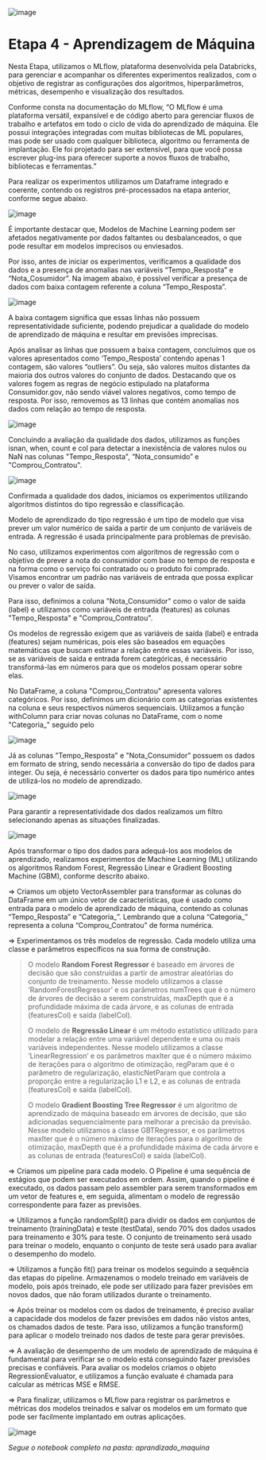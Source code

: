 ![image](https://user-images.githubusercontent.com/83672645/224572661-cebd62a3-3d7e-4195-80f0-3f97db0c7499.png)


# Etapa 4 - Aprendizagem de Máquina

Nesta Etapa, utilizamos o MLflow, plataforma desenvolvida pela Databricks, para gerenciar e acompanhar os diferentes experimentos realizados, com o objetivo de registrar as configurações dos algoritmos, hiperparâmetros, métricas, desempenho e visualização dos resultados. 

Conforme consta na documentação do MLflow, “O MLflow é uma plataforma versátil, expansível e de código aberto para gerenciar fluxos de trabalho e artefatos em todo o ciclo de vida do aprendizado de máquina. Ele possui integrações integradas com muitas bibliotecas de ML populares, mas pode ser usado com qualquer biblioteca, algoritmo ou ferramenta de implantação. Ele foi projetado para ser extensível, para que você possa escrever plug-ins para oferecer suporte a novos fluxos de trabalho, bibliotecas e ferramentas.”

Para realizar os experimentos utilizamos um Dataframe  integrado e coerente, contendo os registros pré-processados na etapa anterior, conforme segue abaixo. 
  
![image](https://github.com/lbragalopes/PUC_ArquiteturaDados_Nuvem/assets/83672645/793a590e-5e96-4f1a-807c-fb44904c28bb)

É importante destacar que, Modelos de Machine Learning podem ser afetados negativamente por dados faltantes ou desbalanceados, o que pode resultar em modelos imprecisos ou enviesados. 

Por isso, antes de iniciar os experimentos, verificamos a qualidade dos dados e a presença de anomalias nas variáveis “Tempo_Resposta” e “Nota_Cosumidor”. 
Na imagem abaixo, é possível verificar a presença de dados com baixa contagem referente a coluna “Tempo_Resposta”. 

![image](https://github.com/lbragalopes/PUC_ArquiteturaDados_Nuvem/assets/83672645/67e4f186-1d04-4633-aa77-3e3bc517a5ae)

A baixa contagem significa que essas linhas não possuem representatividade suficiente, podendo prejudicar a qualidade do modelo de aprendizado de máquina e resultar em previsões imprecisas.

Após analisar as linhas que possuem a baixa contagem, concluímos que os valores apresentados como ‘Tempo_Resposta’ contendo apenas 1 contagem, são valores “outliers”. Ou seja, são valores muitos distantes da maioria dos outros valores do conjunto de dados. Destacando que os valores fogem as regras de negócio estipulado na plataforma Consumidor.gov, não sendo viável valores negativos, como tempo de resposta. Por isso, removemos as 13 linhas que contém anomalias nos dados com relação ao tempo de resposta. 

![image](https://github.com/lbragalopes/PUC_ArquiteturaDados_Nuvem/assets/83672645/18ae833d-f42a-4ca0-b3b2-e72a0c38a1eb)

Concluindo a avaliação da qualidade dos dados, utilizamos as funções isnan, when, count e col para detectar a inexistência de valores nulos ou NaN nas colunas "Tempo_Resposta", “Nota_consumido” e "Comprou_Contratou".

![image](https://github.com/lbragalopes/PUC_ArquiteturaDados_Nuvem/assets/83672645/3485cb35-b0e5-41c8-b9a6-32a167c0ecb3)

Confirmada a qualidade dos dados, iniciamos os experimentos utilizando algoritmos distintos do tipo regressão e classificação.

Modelo de aprendizado do tipo regressão é um tipo de modelo que visa prever um valor numérico de saída a partir de um conjunto de variáveis de entrada. A regressão é usada principalmente para problemas de previsão.

No caso, utilizamos experimentos com algoritmos de regressão com o objetivo de prever a nota do consumidor com base no tempo de resposta e na forma como o serviço foi contratado ou o produto foi comprado. Visamos encontrar um padrão nas variáveis de entrada que possa explicar ou prever o valor de saída.

Para isso, definimos a coluna "Nota_Consumidor" como o valor de saída (label) e utilizamos como variáveis de entrada (features) as colunas "Tempo_Resposta" e "Comprou_Contratou".

Os modelos de regressão exigem que as variáveis de saída (label) e entrada (features) sejam numéricas, pois eles são baseados em equações matemáticas que buscam estimar a relação entre essas variáveis. Por isso, se as variáveis de saída e entrada forem categóricas, é necessário transformá-las em números para que os modelos possam operar sobre elas.

No DataFrame, a coluna "Comprou_Contratou" apresenta valores categóricos. Por isso, definimos um dicionário com as categorias existentes na coluna e seus respectivos números sequenciais. Utilizamos a função withColumn para criar novas colunas no DataFrame, com o nome "Categoria_" seguido pelo

![image](https://github.com/lbragalopes/PUC_ArquiteturaDados_Nuvem/assets/83672645/4264bbf7-2217-4602-9627-0b42242d01a8)

Já as colunas "Tempo_Resposta" e "Nota_Consumidor" possuem os dados em formato de string, sendo necessária a conversão do tipo de dados para integer. Ou seja, é necessário converter os dados para tipo numérico antes de utilizá-los no modelo de aprendizado.

![image](https://github.com/lbragalopes/PUC_ArquiteturaDados_Nuvem/assets/83672645/257ac9d9-5724-4fcd-9ac8-46097a67a685)

Para garantir a representatividade dos dados realizamos um filtro selecionando apenas as situações finalizadas. 

![image](https://github.com/lbragalopes/PUC_ArquiteturaDados_Nuvem/assets/83672645/6d55c414-ae92-4b46-a144-9d305158821d)

Após transformar o tipo dos dados para adequá-los aos modelos de aprendizado, realizamos experimentos de Machine Learning (ML) utilizando os algoritmos Random Forest, Regressão Linear e Gradient Boosting Machine (GBM), conforme descrito abaixo. 
  
&rArr; Criamos um objeto VectorAssembler para transformar as colunas do DataFrame em um único vetor de características, que é usado como entrada para o modelo de aprendizado de máquina, contendo as colunas “Tempo_Resposta” e “Categoria_”.  Lembrando que a coluna “Categoria_” representa a coluna “Comprou_Contratou” de forma numérica. 

&rArr; Experimentamos os três modelos de regressão.  Cada modelo utiliza uma classe e parâmetros específicos na sua forma de construção.  
  
>O modelo **Random Forest Regressor** é baseado em árvores de decisão que são construídas a partir de amostrar aleatórias do conjunto de treinamento.  Nesse modelo utilizamos a classe ‘RandomForestRegressor’ e os parâmetros numTrees que é o número de árvores de decisão a serem construídas,  maxDepth que é a profundidade máxima de cada árvore, e as colunas de entrada (featuresCol) e saída (labelCol).
>
>O modelo de **Regressão Linear** é um método estatístico utilizado para modelar a relação entre uma variável dependente e uma ou mais variáveis independentes. Nesse modelo utilizamos a classe ‘LinearRegression’ e os parâmetros maxIter que é o número máximo de iterações para o algoritmo de otimização, regParam que é o parâmetro de regularização, elasticNetParam que controla a proporção entre a regularização L1 e L2, e as colunas de entrada (featuresCol) e saída (labelCol).
>
>O modelo **Gradient Boosting Tree Regressor** é um algoritmo de aprendizado de máquina baseado em árvores de decisão, que são adicionadas sequencialmente para melhorar a precisão da previsão. Nesse modelo utilizamos a classe GBTRegressor, e os parâmetros maxIter que é o número máximo de iterações para o algoritmo de otimização, maxDepth que é a profundidade máxima de cada árvore e as colunas de entrada (featuresCol) e saída (labelCol).

&rArr; Criamos um pipeline para cada modelo. O Pipeline é uma sequência de estágios que podem ser executados em ordem. Assim, quando o pipeline é executado, os dados passam pelo assembler para serem transformados em um vetor de features e, em seguida, alimentam o modelo de regressão correspondente para fazer as previsões.

&rArr; Utilizamos a função randomSplit() para dividir os dados em conjuntos de treinamento (trainingData) e teste (testData), sendo 70% dos dados usados para treinamento e 30% para teste. O conjunto de treinamento será usado para treinar o modelo, enquanto o conjunto de teste será usado para avaliar o desempenho do modelo. 

&rArr; Utilizamos a função fit() para treinar os modelos seguindo a sequência das etapas do pipeline. Armazenamos o modelo treinado em variáveis de modelo, pois após treinado, ele pode ser utilizado para fazer previsões em novos dados, que não foram utilizados durante o treinamento. 

&rArr; Após treinar os modelos com os dados de treinamento, é preciso avaliar a capacidade dos modelos de fazer previsões em dados não vistos antes, os chamados dados de teste. Para isso, utilizamos a função transform() para aplicar o modelo treinado nos dados de teste para gerar previsões. 

&rArr; A avaliação de desempenho de um modelo de aprendizado de máquina é fundamental para verificar se o modelo está conseguindo fazer previsões precisas e confiáveis. Para avaliar os modelos criamos o objeto RegressionEvaluator, e utilizamos a função evaluate é chamada para calcular as métricas MSE e RMSE.

&rArr; Para finalizar, utilizamos o MLflow para registrar os parâmetros e métricas dos modelos treinados e salvar os modelos em um formato que pode ser facilmente implantado em outras aplicações.

![image](https://github.com/lbragalopes/PUC_ArquiteturaDados_Nuvem/assets/83672645/ef7ebe9e-a270-4a49-a81a-f1a2a6f7eba4)

*Segue o notebook completo na pasta: aprandizado_maquina*





